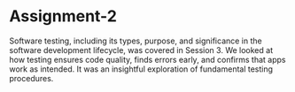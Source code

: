 # Assignment-2
Software testing, including its types, purpose, and significance in the software development lifecycle, was covered in Session 3.  We looked at how testing ensures code quality, finds errors early, and confirms that apps work as intended.  It was an insightful exploration of fundamental testing procedures.
